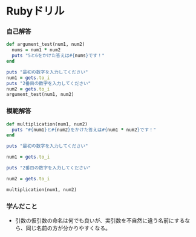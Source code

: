 # Rubyドリル
### 自己解答
```ruby
def argument_test(num1, num2)
  nums = num1 * num2
  puts "5と6をかけた答えは#{nums}です！"
end

puts "最初の数字を入力してください"
num1 = gets.to_i
puts "2番目の数字を入力してください"
num2 = gets.to_i
argument_test(num1, num2)
```

### 模範解答
```ruby
def multiplication(num1, num2)
  puts "#{num1}と#{num2}をかけた答えは#{num1 * num2}です！"
end

puts "最初の数字を入力してください"

num1 = gets.to_i

puts "2番目の数字を入力してください"

num2 = gets.to_i

multiplication(num1, num2)
```

### 学んだこと
- 引数の仮引数の命名は何でも良いが、実引数を不自然に違う名前にするなら、同じ名前の方が分かりやすくなる。
